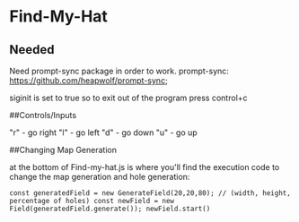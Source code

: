 # Find-My-Hat

## Needed
Need prompt-sync package in order to work.
prompt-sync: https://github.com/heapwolf/prompt-sync;

siginit is set to true so to exit out of the program press control+c

##Controls/Inputs

"r" - go right
"l" - go left
"d" - go down
"u" - go up

##Changing Map Generation

at the bottom of Find-my-hat.js is where you'll find the execution code to change the map generation and hole generation:

`
const generatedField = new GenerateField(20,20,80); // (width, height, percentage of holes)
const newField = new Field(generatedField.generate());
newField.start()
`
